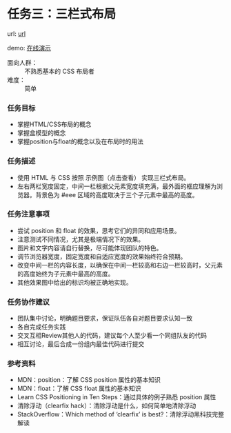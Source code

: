 # 任务三：三栏式布局

url: [url](http://ife.baidu.com/2016/task/detail?taskId=3)

demo: [在线演示](https://evls-practices.github.io/IFE/src/2016/3/index.html)
<dl>
	<dt>面向人群：</dt>
	<dd>不熟悉基本的 CSS 布局者</dd>
	<dt>难度：</dt>
	<dd>简单</dd>
</dl>

<h3>任务目标</h3>
<ul>
	<li>掌握HTML/CSS布局的概念</li>
	<li>掌握盒模型的概念</li>
	<li>掌握position与float的概念以及在布局时的用法</li>
</ul>

<h3>任务描述</h3>
<ul>
	<li>使用 HTML 与 CSS 按照 示例图（点击查看） 实现三栏式布局。</li>
	<li>左右两栏宽度固定，中间一栏根据父元素宽度填充满，最外面的框应理解为浏览器。背景色为 #eee 区域的高度取决于三个子元素中最高的高度。</li>
</ul>


<h3>任务注意事项</h3>
<ul>
	<li>尝试 position 和 float 的效果，思考它们的异同和应用场景。</li>
	<li>注意测试不同情况，尤其是极端情况下的效果。</li>
	<li>图片和文字内容请自行替换，尽可能体现团队的特色。</li>
	<li>调节浏览器宽度，固定宽度和自适应宽度的效果始终符合预期。</li>
    <li>改变中间一栏的内容长度，以确保在中间一栏较高和右边一栏较高时，父元素的高度始终为子元素中最高的高度。</li>
    <li>其他效果图中给出的标识均被正确地实现。</li>
</ul>

<h3>任务协作建议</h3>
<ul>
	<li>团队集中讨论，明确题目要求，保证队伍各自对题目要求认知一致</li>
	<li>各自完成任务实践</li>
	<li>交叉互相Review其他人的代码，建议每个人至少看一个同组队友的代码</li>
	<li>相互讨论，最后合成一份组内最佳代码进行提交</li>
</ul>

<h3>参考资料</h3>
<ul>
    <li>MDN：position：了解 CSS position 属性的基本知识</li>
    <li>MDN：float：了解 CSS float 属性的基本知识</li>
    <li>Learn CSS Positioning in Ten Steps：通过具体的例子熟悉 position 属性</li>
    <li>清除浮动（clearfix hack）：清除浮动是什么，如何简单地清除浮动</li>
    <li>StackOverflow：Which method of ‘clearfix’ is best?：清除浮动黑科技完整解读</li>
</ul>
